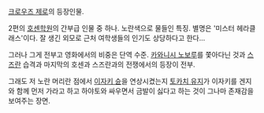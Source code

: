 [크로우즈 제로](%ED%81%AC%EB%A1%9C%EC%9A%B0%EC%A6%88%20%EC%A0%9C%EB%A1%9C.md)의
등장인물.

2편의 [호센학원](%ED%98%B8%EC%84%BC%ED%95%99%EC%9B%90.md)의 간부급 인물 중 하나. 노란색으로 물들인
특징. 별명은 '미스터 헤라클래스'이다. 잘 생긴 외모로 근처 여학생들의 인기도 상당하다고 한다...

그러나 그게 전부고 영화에서의 비중은 단역 수준. [카와니시 노보루](%EC%B9%B4%EC%99%80%EB%8B%88%EC%8B%9C%20%EB%85%B8%EB%B3%B4%EB%A3%A8.md)를 쫓아다닌 것과
[스즈란](%EC%8A%A4%EC%A6%88%EB%9E%80.md) 습격과 마지막의 호센과 스즈란과의 전쟁에서의 등장이 전부.

그래도 저 노란 머리란 점에서 [이자키 슌](%EC%9D%B4%EC%9E%90%ED%82%A4%20%EC%8A%8C.md)을
연상시켰는지 [토카치 유지](%ED%86%A0%EC%B9%B4%EC%B9%98%20%EC%9C%A0%EC%A7%80.md)가 이자키를
겐지와 함께 먼저 가라고 하고 하야토와 싸우면서 금발이 싫다고 하는 것이 그나마 존재감을 보여주는 장면.

